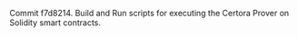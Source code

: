 Commit f7d8214.                    Build and Run scripts for executing the Certora Prover on Solidity smart contracts.